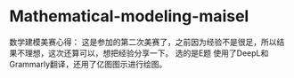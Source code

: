 # Mathematical-modeling-maisel
数学建模美赛心得： 这是参加的第二次美赛了，之前因为经验不是很足，所以结果不理想，这次还算可以，想把经验分享一下。 选的是E题 使用了DeepL和Grammarly翻译，还用了亿图图示进行绘图。
